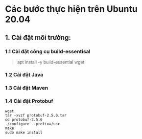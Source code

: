# Các bước thực hiện trên Ubuntu 20.04

## 1. Cài đặt môi trường:

### 1.1 Cài đặt công cụ build-essentisal

> apt install -y build-essential wget

### 1.2 Cài đặt Java

### 1.3 Cài đặt Maven

### 1.4 Cài đặt Protobuf

```    
wget                                                                   
tar -xvzf protobuf-2.5.0.tar                                                                    
cd protobuf-2.5.0                                                                              
./configure --prefix=/usr                                                                      
make                                                                                           
sudo make install       
```
